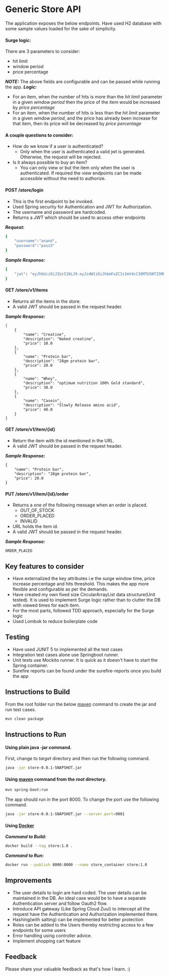 # Generic Store API
The application exposes the below endpoints. Have used H2 database with some sample values 
loaded for the sake of simplicity. 

#### Surge logic:
There are 3 parameters to consider:
- hit limit
- window period
- price percentage

***NOTE:*** The above fields are configurable and can be passed while running the app. 
***Logic:*** 
- For an item, when the number of hits is more than the _hit limit_ parameter in a 
given _window period_ then the price of the item would be increased by _price percentage_
- For an item, when the number of hits is less than the _hit limit_ parameter in a 
given _window period_, and the price has already been increase for that item, 
then its price will be decreased by _price percentage_

#### A couple questions to consider: 
- How do we know if a user is authenticated? 
    - Only when the user is authenticated a valid jwt is generated. 
    Otherwise, the request will be rejected. 
- Is it always possible to buy an item? 
    - You can only view or but the item only when the user is authenticated. 
    If required the view endpoints can be made accessible without the need to authorize.

  
#### POST /store/login
- This is the first endpoint to be invoked. 
- Used Spring security for Authentication and JWT for Authorization. 
- The username and password are hardcoded.
- Returns a _JWT_ which should be used to access other endpoints

***Request:***
```bash
{
    "username":"anand",
    "password":"pass5"
}
```
***Sample Response:***
```bash
{
    "jwt": "eyJhbGciOiJIUzI1NiJ9.eyJzdWIiOiJhbmFuZCIsImV4cCI6MTU5NTI5MDY5OCwiaWF0IjoxNTk1MjU0Njk4fQ.y6YyqE1x1f_zPGEuuJGZEFYCqtVeH1sMh2TiKTg5TJ4"
}
```

#### GET /store/v1/items
- Returns all the items in the store. 
- A valid JWT should be passed in the request header.

***Sample Response:***
```
[
    {
        "name": "Creatine",
        "description": "Naked creatine",
        "price": 10.0
    },
    {
        "name": "Protein bar",
        "description": "28gm protein bar",
        "price": 20.0
    },
    {
        "name": "Whey",
        "description": "optimum nutrition 100% Gold standard",
        "price": 30.0
    },
    {
        "name": "Casein",
        "description": "Slowly Release amino acid",
        "price": 40.0
    }
]
```
#### GET /store/v1/item/{id}
- Return the item with the id mentioned in the URL.
- A valid JWT should be passed in the request header.

***Sample Response:***
```
{
    "name": "Protein bar",
    "description": "28gm protein bar",
    "price": 20.0
}
```

#### PUT /store/v1/item/{id}/order
- Returns a one of the following message when an order is placed.
    - OUT_OF_STOCK
    - ORDER_PLACED
    - INVALID
- URL holds the item id.    
- A valid JWT should be passed in the request header.

***Sample Response:***
```
ORDER_PLACED
```
## Key features to consider
- Have externalized the key attributes i.e the surge window time, price increase percentage and hits threshold. 
This makes the app more flexible and configurable as per the demands.
- Have created my own fixed size CircularArrayList data structure(Unit tested). It is used to implement Surge logic 
rather than to clutter the DB with viewed times for each item.
- For the most parts, followed TDD approach, especially for the Surge logic
- Used Lombok to reduce boilerplate code

## Testing
- Have used JUNIT 5 to implemented all the test cases
- Integration test cases alone use Springboot runner. 
- Unit tests use Mockito runner. It is quick as it doesn't have to start the Spring container.
- Surefire reports can be found under the surefire-reports once you build the app

## Instructions to Build

From the root folder run the below [maven](https://maven.apache.org/) command to create the jar and run test cases.

```bash
mvn clean package
```

## Instructions to Run
#### Using plain java -jar command.
First, change to _target_ directory and then run the following command.

```bash
java -jar store-0.0.1-SNAPSHOT.jar
```

#### Using [maven](https://maven.apache.org/) command from the _root_ directory.

```bash
mvn spring-boot:run
```

The app should run in the port 8000. To change the port use the following command.
```bash
java -jar store-0.0.1-SNAPSHOT.jar --server.port=9001 
```
#### Using [Docker](https://docs.docker.com/) 
***Command to Build:***
```bash
docker build --tag store:1.0 .
```
***Command to Run:***
```bash
docker run --publish 8000:8000 --name store_container store:1.0
```

## Improvements
- The user details to login are hard coded. The user details can be maintained in the DB.
An ideal case would be to have a separate Authentication server and follow Oauth2 flow.
- Introduce API gateway (Like Spring Cloud Zuul) to intercept all the request have the 
Authentication and Authorization implemented there. 
- Hashing(with salting) can be implemented for better protection 
- Roles can be added to the Users thereby restricting access to a few endpoints for some users
- Error handling using controller advice.
- Implement shopping cart feature


## Feedback
Please share your valuable feedback as that's how I learn. :)

